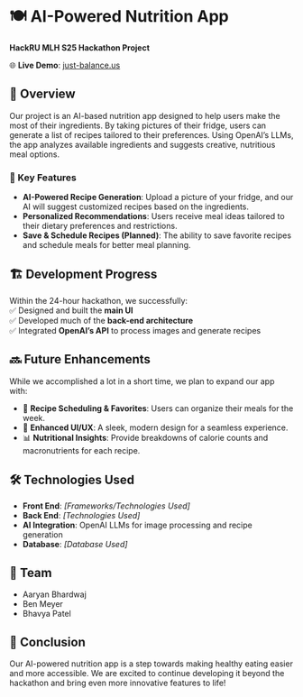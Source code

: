 # 🍽️ AI-Powered Nutrition App  

**HackRU MLH S25 Hackathon Project**  

🌐 **Live Demo**: [just-balance.us](https://just-balance.us)  

## 📌 Overview  
Our project is an AI-based nutrition app designed to help users make the most of their ingredients. By taking pictures of their fridge, users can generate a list of recipes tailored to their preferences. Using OpenAI’s LLMs, the app analyzes available ingredients and suggests creative, nutritious meal options.  

### 🚀 Key Features  
- **AI-Powered Recipe Generation**: Upload a picture of your fridge, and our AI will suggest customized recipes based on the ingredients.  
- **Personalized Recommendations**: Users receive meal ideas tailored to their dietary preferences and restrictions.  
- **Save & Schedule Recipes (Planned)**: The ability to save favorite recipes and schedule meals for better meal planning.  

## 🏗️ Development Progress  
Within the 24-hour hackathon, we successfully:  
✅ Designed and built the **main UI**  
✅ Developed much of the **back-end architecture**  
✅ Integrated **OpenAI’s API** to process images and generate recipes  

## 🔜 Future Enhancements  
While we accomplished a lot in a short time, we plan to expand our app with:  
- 📅 **Recipe Scheduling & Favorites**: Users can organize their meals for the week.  
- 🎨 **Enhanced UI/UX**: A sleek, modern design for a seamless experience.  
- 📊 **Nutritional Insights**: Provide breakdowns of calorie counts and macronutrients for each recipe.  

## 🛠️ Technologies Used  
- **Front End**: *[Frameworks/Technologies Used]*  
- **Back End**: *[Technologies Used]*  
- **AI Integration**: OpenAI LLMs for image processing and recipe generation  
- **Database**: *[Database Used]*  

## 🤝 Team  
- Aaryan Bhardwaj 
- Ben Meyer
- Bhavya Patel

## 📢 Conclusion  
Our AI-powered nutrition app is a step towards making healthy eating easier and more accessible. We are excited to continue developing it beyond the hackathon and bring even more innovative features to life!  

